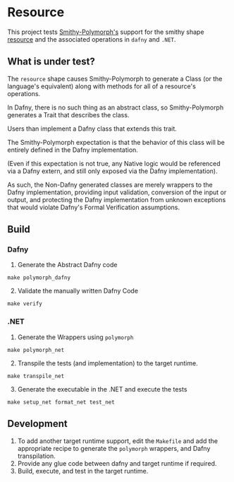 # Resource

This project tests [Smithy-Polymorph's](../../smithy-polymorph) support 
for the smithy shape 
[resource](https://smithy.io/1.0/spec/core/model.html#resource) 
and the associated operations in `dafny` and `.NET`.

## What is under test?

The `resource` shape causes Smithy-Polymorph to generate a Class
(or the language's equivalent)
along with methods for all of a resource's operations.

In Dafny, there is no such thing as an abstract class,
so Smithy-Polymorph generates a Trait that describes the class.

Users than implement a Dafny class that extends this trait.

The Smithy-Polymorph expectation is that the behavior of this class
will be entirely defined in the Dafny implementation.

(Even if this expectation is not true, any Native logic 
would be referenced via a Dafny extern, 
and still only exposed via the Dafny implementation).

As such, the Non-Dafny generated classes are merely wrappers
to the Dafny implementation,
providing input validation, conversion of the input or output,
and protecting the Dafny implementation from unknown exceptions
that would violate Dafny's Formal Verification assumptions.


## Build
### Dafny
1. Generate the Abstract Dafny code
```
make polymorph_dafny
```

2. Validate the manually written Dafny Code
```
make verify
```

### .NET
1. Generate the Wrappers using `polymorph`
```
make polymorph_net
```

2. Transpile the tests (and implementation) to the target runtime.
```
make transpile_net
```

3. Generate the executable in the .NET and execute the tests
```
make setup_net format_net test_net
```

## Development
1. To add another target runtime support,
   edit the `Makefile` and add the appropriate recipe to 
   generate the `polymorph` wrappers, and Dafny transpilation.
2. Provide any glue code between dafny and target runtime if required.
3. Build, execute, and test in the target runtime.
